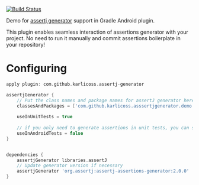 [![Build Status](https://travis-ci.org/karlicoss/assertj-generator-android-demo.svg?branch=master)](https://travis-ci.org/karlicoss/assertj-generator-android-demo)

Demo for [assertj generator](http://joel-costigliola.github.io/assertj/assertj-assertions-generator.html) support in Gradle Android plugin.

This plugin enables seamless interaction of assertions generator with your project. No need to run it manually
and commit assertions boilerplate in your repository!

# Configuring

```groovy
apply plugin: com.github.karlicoss.assertj-generator

assertjGenerator {
    // Put the class names and package names for assertJ generator here
    classesAndPackages = ['com.github.karlicoss.asssertjgenerator.demo.entities']
    
    useInUnitTests = true
    
    // if you only need to generate assertions in unit tests, you can set this flag  
    useInAndroidTests = false
}


dependencies {
    assertjGenerator libraries.assertJ
    // Update generator version if necessary
    assertjGenerator 'org.assertj:assertj-assertions-generator:2.0.0'
}

```
